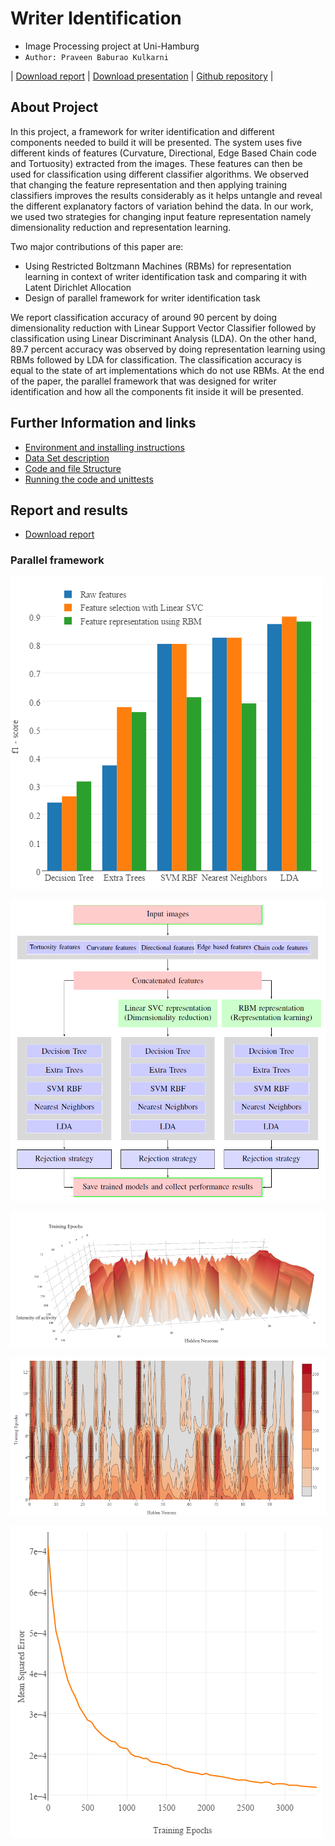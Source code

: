 
# Writer Identification
+ Image Processing project at Uni-Hamburg
+ `Author: Praveen Baburao Kulkarni`


| [Download report](https://github.com/praveenneuron/WriterIdentification/blob/master/documentation/final_report.pdf) | [Download presentation](https://github.com/praveenneuron/WriterIdentification/blob/master/documentation/final_presentation.pdf) | [Github repository](https://github.com/praveenneuron/WriterIdentification) |


## About Project

In this project, a framework for writer identification and different components needed to build it will be presented. The system uses five different kinds of features (Curvature, Directional, Edge Based Chain code and Tortuosity) extracted from the images. These features can then be used for classification using different classifier algorithms. We observed that changing the feature representation and then applying training classifiers improves the results considerably as it helps untangle and reveal the different explanatory factors of variation behind the data. In our work, we used two strategies for changing input feature representation namely dimensionality reduction and representation learning.

Two major contributions of this paper are:

+ Using Restricted Boltzmann Machines (RBMs) for representation learning in context of writer identification task and comparing it with Latent Dirichlet Allocation
+ Design of parallel framework for writer identification task

We report classification accuracy of around 90 percent by doing dimensionality reduction with Linear Support Vector Classifier followed by classification using Linear Discriminant Analysis (LDA). On the other hand, 89.7 percent accuracy was observed by doing  representation learning using RBMs followed by LDA for classification. The classification accuracy is equal to the state of art implementations which do not use RBMs. At the end of the paper, the parallel framework that was designed for writer identification and how all the components fit inside it will be presented.


## Further Information and links
+ [Environment and installing instructions](http://praveenneuron.github.io/writer_identification_doc/html/md_installation.html)
+ [Data Set description](http://praveenneuron.github.io/writer_identification_doc/html/md_about_dataset.html)
+ [Code and file Structure](http://praveenneuron.github.io/writer_identification_doc/html/md_code_structure.html)
+ [Running the code and unittests](http://praveenneuron.github.io/writer_identification_doc/html/md_running_code.html)


## Report and results
+ [Download report](https://github.com/praveenneuron/WriterIdentification/blob/master/documentation/final_report.pdf)

### Parallel framework

![Not available check documentation folder](documentation/images/classifierbenchmark.png?raw=true "Parallel framework")

![Not available check documentation folder](documentation/images/parallelframework.png?raw=true "Parallel framework")

![Not available check documentation folder](documentation/images/rbm3d.png?raw=true "Parallel framework")

![Not available check documentation folder](documentation/images/rbmcontor.png?raw=true "Parallel framework")

![Not available check documentation folder](documentation/images/rbmerror.png?raw=true "Parallel framework")


